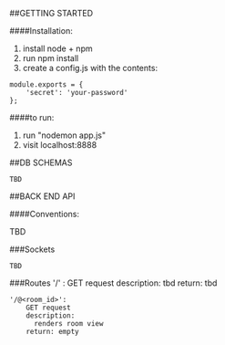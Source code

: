 
##GETTING STARTED

####Installation:
1. install node + npm
2. run npm install
3. create a config.js with the contents:
    
```
module.exports = {
    'secret': 'your-password'
};
```

####to run:
1. run "nodemon app.js"
2. visit localhost:8888


##DB SCHEMAS

    TBD

##BACK END API

####Conventions:

TBD

###Sockets
    
    TBD

###Routes
    '/' :
        GET request
        description:
            tbd
        return:
            tbd            

    '/@<room_id>': 
        GET request
        description:
          renders room view 
        return: empty
